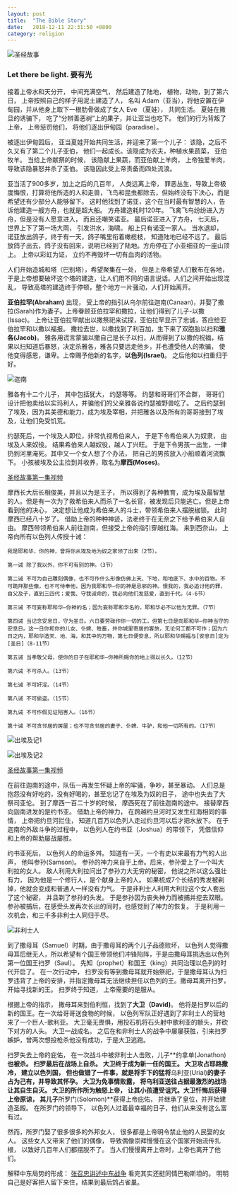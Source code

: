 ```yaml
---
layout: post
title:  "The Bible Story"
date:   2018-12-11 22:31:50 +0800
category: religion
---
```

![圣经故事](https://timgsa.baidu.com/timg?image&quality=80&size=b9999_10000&sec=1544548878570&di=d8b11214838ac8c4b2f9c8691bb64ac1&imgtype=0&src=http%3A%2F%2Fwww.kfzimg.com%2FG06%2FM00%2FE6%2F50%2Fp4YBAFta31-AOkUZAADNED8pQn0413_b.jpg)

### Let there be light. 要有光

接着上帝水和天分开， 中间充满空气， 然后建造了陆地， 植物，动物，到了第六日， 上帝按照自己的样子用泥土建造了人， 名叫 Adam（亚当），将他安置在伊甸园，并从他身上取下一根肋骨做成了女人 Eve （夏娃）， 共同生活。 夏娃在撒旦的诱骗下， 吃了“分辨善恶树”上的果子，并让亚当也吃下。 他们的行为背叛了上帝， 上帝惩罚他们， 将他们逐出伊甸园（paradise）。 

被逐出伊甸园后， 亚当夏娃开始共同生活，并迎来了第一个儿子： 该隐，之后不久又有了第二个儿子亚伯， 他们一起成长。该隐成为农夫，种植水果蔬菜， 亚伯牧羊。 当给上帝献祭的时候， 该隐献上果蔬，而亚伯献上羊肉， 上帝独爱羊肉， 导致该隐暴怒并杀了亚伯。 该隐因此受上帝责备而四处流浪。 

亚当活了900多岁，加上之后的几百年， 人类远离上帝， 罪恶丛生，导致上帝极度悔恨，打算将他所造的人和走兽，飞鸟和昆虫都除去，但始终没有下决心，而是希望还有少部分人能够留下。 这时他找到了诺亚，这个在当时最有智慧的人，告诉他建造一艘方舟，也就是超大船。 方舟建造耗时120年。 飞禽飞鸟纷纷进入方舟，但是没有人愿意进入， 而且还嘲笑诺亚。 最后诺亚进入了方舟， 七天后， 世界上下了第一场大雨， 引发洪水，海啸。 船上只有诺亚一家人。 当水退却， 诺亚放出鸽子，终于有一天，鸽子嘴里衔着橄榄枝， 知道陆地已经不远了。 最后放鸽子出去，鸽子没有回来，说明已经到了陆地。方舟停在了小亚细亚的一座山顶上。 上帝以彩虹为证， 立约不再毁坏一切有血肉的活物。 

人们开始造城和塔（巴别塔），希望聚集在一处， 但是上帝希望人们散布在各地， 于是上帝想要破坏这个塔的建造，让人们用不同的语言说话。人们之间开始出现混乱， 导致高塔的建造终于停顿，整个地方一片骚动，人们开始离开。 

**亚伯拉罕(Abraham)** 出现， 受上帝的指引从乌尔前往迦南(Canaan)，并娶了撒拉(Sarah)作为妻子。上帝眷顾亚伯拉罕和撒拉，让他们得到了儿子-以撒(Issac)。 上帝让亚伯拉罕献出以撒祭祀来试探，亚伯拉罕显示了忠诚，答应给亚伯拉罕和以撒以福报。 撒拉去世，以撒找到了利百加，生下来了双胞胎以扫和**雅各(Jacob)**。 雅各用谎言蒙骗以撒自己是长子以扫，从而得到了以撒的祝福，结果以扫知道后暴怒，决定杀雅各，雅各只要远走他乡，并也遭受他人的欺骗， 使他变得感恩，谦卑。上帝赐予他新的名字，**以色列(Israel)**。 之后他和以扫重归于好。

![迦南](https://gss0.bdstatic.com/94o3dSag_xI4khGkpoWK1HF6hhy/baike/c0%3Dbaike150%2C5%2C5%2C150%2C50/sign=00809a21ad4bd11310c0bf603bc6cf6a/2f738bd4b31c8701699eccb4277f9e2f0708ffbc.jpg)



雅各有十二个儿子， 其中包括犹大， 约瑟等等。 约瑟和哥哥们不合群， 哥哥们设计把他卖给以实玛利人，并骗他们的父亲雅各说约瑟被野兽吃了。 之后约瑟到了埃及，因为其美德和能力，成为埃及宰相，并把雅各以及所有的哥哥接到了埃及，让他们免受饥荒。 

约瑟死后，一个埃及人即位，非常仇视希伯来人， 于是下令希伯来人为奴隶， 由埃及人来奴役。 结果希伯来人越奴役，越人丁兴旺。 于是下令男孩一出生，一律扔到河里淹死。其中又一个女人想了个办法， 把自己的男孩放入小船顺着河流飘下。 小孩被埃及公主捡到并收养，取名为**摩西(Moses)**。

[圣经故事第一集视频](https://www.fuyin.tv/html/2395/35682.html)

摩西长大后长相俊美，并且以为是王子， 所以得到了各种教育，成为埃及最智慧的人。但是有一次为了救希伯来人而杀了一名长官，被发现后只能逃亡。但是上帝看到他的决心， 决定想让他成为希伯来人的斗士，带领希伯来人摆脱枷锁。 此时摩西已经八十岁了。 借助上帝的种种神迹，法老终于在无奈之下给予希伯来人自由。 摩西带领希伯来人前往迦南，但接受上帝的指引穿越红海。 来到西奈山， 上帝向所有以色列人传授十诫：
```
我是耶和华，你的神，曾将你从埃及地为奴之家领了出来（2节）。

第一诫 除了我以外，你不可有别的神。（3节）

第二诫 不可为自己雕刻偶像，也不可作什么形像仿佛上天、下地，和地底下、水中的百物。不可跪拜那些像，也不可侍奉他，因为我耶和华—你的神是忌邪的神。恨我的，我必追讨他的罪，自父及子，直到三四代；爱我、守我诫命的，我必向他们发慈爱，直到千代。（4-6节）

第三诫 不可妄称耶和华—你神的名；因为妄称耶和华名的，耶和华必不以他为无罪。（7节）

第四诫 当记念安息日，守为圣日。六日要劳碌作你一切的工，但第七日是向耶和华—你神当守的安息日。这一日你和你的儿女、仆婢、牲畜，并你城里寄居的客旅，无论何工都不可作；因为六日之内，耶和华造天、地、海，和其中的万物，第七日便安息，所以耶和华赐福与[安息日]定为[圣日]（8-11节）

第五诫 当孝敬父母，使你的日子在耶和华—你神所赐你的地上得以长久。（12节）

第六诫 不可杀人。（13节）

第七诫 不可奸淫。（14节）

第八诫 不可偷盗。（15节）

第九诫 不可作假见证陷害人。（16节）

第十诫 不可贪邻居的房屋；也不可贪邻居的妻子、仆婢、牛驴，和他一切所有的。（17节）

```


![出埃及记1](http://s1.sinaimg.cn/middle/7d11454bta4592b56d630&690)

![出埃及记2](http://e.share.photo.xuite.net/cat51332002/1ef3178/10379748/477607828_m.jpg)


[圣经故事第一集视频](https://www.fuyin.tv/html/2395/35683.html)

在前往迦南的途中，队伍一再发生怀疑上帝的牢骚，争吵，甚至暴动。 人们总是抱怨没有好吃的，没有好喝的，甚至忘记了在埃及为奴的日子， 途中也失去了大祭司亚伦。 到了摩西一百二十岁的时候， 摩西死在了前往迦南的途中。 接替摩西向迦南进发的是约书亚。 借助上帝的神力， 在跨越约旦河时又发生红海相同的事情， 上帝把约旦河拦住， 知道几百万以色列人走过约旦河以后才把水放下。 在于迦南的外敌斗争的过程中， 以色列人在约书亚（Joshua）的带领下， 凭借信仰和上帝的帮助屡战屡胜。 

 约书亚死后， 以色列人的命运多舛。 知道有一天，一个有史以来最有力气的人出声， 他叫参孙(Samson)。 参孙的神力来自于上帝。后来，参孙爱上了一个叫大利拉的女人。 敌人利用大利拉问出了参孙力大无穷的秘密， 他说之所以这么强壮有力， 因为他是一个修行人，是个献身上帝的人。 如果梳成7个长结的秀发被剃掉，他就会变成和普通人一样没有力气。 于是非利士人利用大利拉这个女人套出了这个秘密， 并且剃了参孙的头发。 于是参孙因为丧失神力而被捕并挖去双眼。 参孙被捕后，在感受头发再次长出的同时，也感觉到了神力的恢复。 于是利用一次机会，和三千多非利士人同归于尽。 

![非利士人](https://gss0.baidu.com/-Po3dSag_xI4khGko9WTAnF6hhy/zhidao/wh%3D600%2C800/sign=08f01dec4c36acaf59b59efa4ce9a128/279759ee3d6d55fb71e428f36a224f4a21a4ddc1.jpg)

到了撒母耳（Samuel）时期，由于撒母耳的两个儿子品德败坏， 以色列人觉得撒母耳后继无人，所以希望有个国王带领他们冲锋陷阵，于是由撒母耳挑选出以色列第一位国王扫罗（Saul）。 先知（prophet）和国王（king）共同治理以色列的时代开启了。 在一次行动中， 扫罗没有等到撒母耳就开始祭祀，于是撒母耳认为扫罗违背了上帝的安排，并指定撒母耳无法继续担任以色列的王。撒母耳离开扫罗，开始寻找新的王。 扫罗终于知道， 上帝需要的是服从。

根据上帝的指示， 撒母耳来到伯利恒，找到了**大卫（David)**。 他将是扫罗以后的新的国王。在一次给哥哥送食物的时候， 以色列军队正好遇到了非利士人的营地来了一个巨人-歌利亚。 大卫毫无畏惧，用投石机将石头射中歌利亚的额头，并砍下对方的人头。 大卫一战成名。 之后在和非利士人的战争中屡屡获胜，引来扫罗嫉妒，曾两次想投枪杀他没有成功，于是大卫逃跑。 

扫罗失去上帝的庇佑， 在一次战斗中被非利士人击败，儿子**约拿单(Jonathon)**也被杀。 扫罗最后在战场上自杀。 大卫终于成为新一任的国王。 大卫攻占耶路撒冷， 建立以色列国， 但也做错了一件事，就是将手下的猛将**乌利亚(Urial)**的妻子占为己有，并导致其怀孕。 大卫为免事情败露， 将乌利亚送往占据最激烈的战场让其自生自灭。 大卫的所作所为触怒上帝， 让其小孩遭受诅咒。大卫忏悔后获得上帝原谅， 其儿子**所罗门(Solomon)**获得上帝庇佑， 并继承了皇位，并开始建造圣殿。 在所罗门的领导下， 以色列人过着最幸福的日子，他们从来没有这么富有过。 

然而，所罗门娶了很多很多的外邦女人， 很多都是上帝明令禁止他的人民娶的女人。 这些女人又带来了他们的偶像， 导致偶像崇拜慢慢在这个国家开始流传扎根， 以致好几百年人们都摆脱不了。 当人们慢慢离开上帝时，上帝也离开了他们。 


解释中东局势的形成： [张召忠讲述中东战争](https://www.youtube.com/watch?v=CjJk33nRDZg) 看完其实还挺同情巴勒斯坦的。 明明自己是好客把人留下来住，结果到最后鸩占雀巢。 